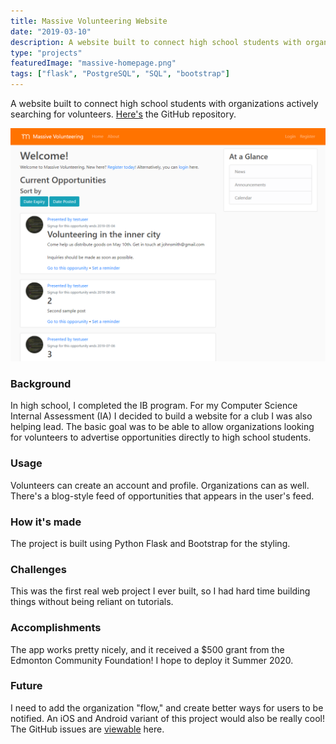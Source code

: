 ```yaml
---
title: Massive Volunteering Website
date: "2019-03-10"
description: A website built to connect high school students with organizations actively searching for volunteers.
type: "projects"
featuredImage: "massive-homepage.png"
tags: ["flask", "PostgreSQL", "SQL", "bootstrap"]
---
```


A website built to connect high school students with organizations actively searching for volunteers. [Here's](https://github.com/michaelfromyeg/Massive-Volunteering) the GitHub repository.

![Massive Volunteering app main screen](massive-homepage.png "Massive Volunteering app main screen")

### Background

In high school, I completed the IB program. For my Computer Science Internal Assessment (IA) I decided to build a website for a club I was also helping lead. The basic goal was to be able to allow organizations looking for volunteers to advertise opportunities directly to high school students.

### Usage

Volunteers can create an account and profile. Organizations can as well. There's a blog-style feed of opportunities that appears in the user's feed.

### How it's made

The project is built using Python Flask and Bootstrap for the styling.

### Challenges

This was the first real web project I ever built, so I had hard time building things without being reliant on tutorials.

### Accomplishments

The app works pretty nicely, and it received a \$500 grant from the Edmonton Community Foundation! I hope to deploy it Summer 2020.

### Future

I need to add the organization "flow," and create better ways for users to be notified. An iOS and Android variant of this project would also be really cool! The GitHub issues are [viewable](https://github.com/michaelfromyeg/Massive-Volunteering/issues) here.
